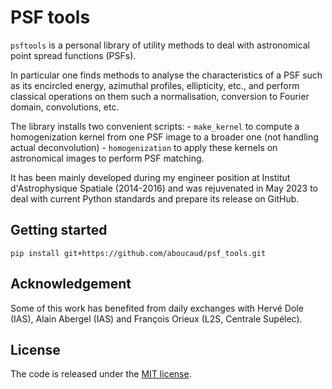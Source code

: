 
PSF tools
=========

`psftools` is a personal library of utility methods to deal with astronomical point spread functions (PSFs).

In particular one finds methods to analyse the characteristics of a PSF such as its encircled energy, azimuthal profiles, ellipticity, etc., and perform classical operations on them such a normalisation, conversion to Fourier domain, convolutions, etc.

The library installs two convenient scripts:
    - `make_kernel` to compute a homogenization kernel from one PSF image to a broader one (not handling actual deconvolution)
    - `homogenization` to apply these kernels on astronomical images to perform PSF matching.

It has been mainly developed during my engineer position at Institut d'Astrophysique Spatiale (2014-2016) and was rejuvenated in May 2023 to deal with current Python standards and prepare its release on GitHub.

Getting started
---------------
```
pip install git+https://github.com/aboucaud/psf_tools.git
```

Acknowledgement
---------------
Some of this work has benefited from daily exchanges with Hervé Dole (IAS), Alain Abergel (IAS) and François Orieux (L2S, Centrale Supélec).

License
-------
The code is released under the [MIT license](LICENSE).

